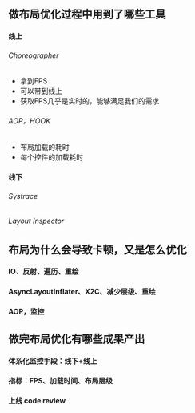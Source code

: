 ## 做布局优化过程中用到了哪些工具

#### 线上

###### Choreographer

- 拿到FPS
- 可以带到线上
- 获取FPS几乎是实时的，能够满足我们的需求

###### AOP，HOOK

- 布局加载的耗时
- 每个控件的加载耗时

#### 线下

###### Systrace

###### Layout Inspector

## 布局为什么会导致卡顿，又是怎么优化

#### IO、反射、遍历、重绘

#### AsyncLayoutInflater、X2C、减少层级、重绘

#### AOP，监控

## 做完布局优化有哪些成果产出

#### 体系化监控手段：线下+线上

#### 指标：FPS、加载时间、布局层级

#### 上线 code review


